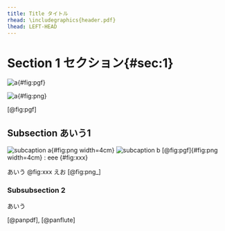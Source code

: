```yaml
---
title: Title タイトル
rhead: \includegraphics{header.pdf}
lhead: LEFT-HEAD
---
```


# Section 1 セクション{#sec:1}

![a](pgf.ipynb){#fig:pgf}

![a](png.ipynb){#fig:png}

[@fig:pgf]

## Subsection あいう1

![subcaption a](png.ipynb){#fig:png width=4cm}
![subcaption b [@fig:pgf]](png.ipynb){#fig:png width=4cm}
: eee {#fig:xxx}

あいう @fig:xxx
えお [@fig:png_]

### Subsubsection 2

あいう

[@panpdf], [@panflute]
